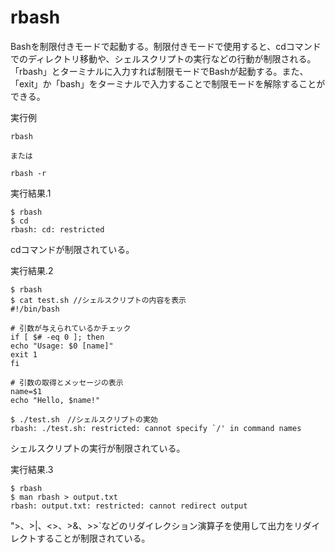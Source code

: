 [](ファイル名はコマンド名.md)
# rbash
Bashを制限付きモードで起動する。制限付きモードで使用すると、cdコマンドでのディレクトリ移動や、シェルスクリプトの実行などの行動が制限される。「rbash」とターミナルに入力すれば制限モードでBashが起動する。また、「exit」か「bash」をターミナルで入力することで制限モードを解除することができる。

  実行例 [](変更しない)
  
  ```
  rbash

  または

  rbash -r
  ```


  実行結果.1　[](変更しない)


  ```
  $ rbash
  $ cd
  rbash: cd: restricted
  ```
  cdコマンドが制限されている。
  <br>

  実行結果.2　[](変更しない)


  ```
  $ rbash
  $ cat test.sh //シェルスクリプトの内容を表示
  #!/bin/bash

  # 引数が与えられているかチェック
  if [ $# -eq 0 ]; then
  echo "Usage: $0 [name]"
  exit 1
  fi

  # 引数の取得とメッセージの表示
  name=$1
  echo "Hello, $name!"

  $ ./test.sh　//シェルスクリプトの実効 
  rbash: ./test.sh: restricted: cannot specify `/' in command names
  ```
  シェルスクリプトの実行が制限されている。
  <br>

  実行結果.3　[](変更しない)


  ```
  $ rbash
  $ man rbash > output.txt
  rbash: output.txt: restricted: cannot redirect output
  ```
  ">、>|、<>、>&、>>`などのリダイレクション演算子を使用して出力をリダイレクトすることが制限されている。


